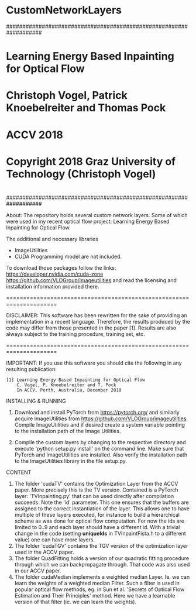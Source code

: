 # CustomNetworkLayers

###################################################################
#                                                                 #
#        Learning Energy Based Inpainting for Optical Flow        #
#      Christoph Vogel, Patrick Knoebelreiter and Thomas Pock     #
#                          ACCV 2018                              #
#                                                                 #
# Copyright 2018 Graz University of Technology (Christoph Vogel)  #
#                                                                 #
###################################################################

About:
The repository holds several custom network layers. 
Some of which were used in my recent optical flow project: 
Learning Energy Based Inpainting for Optical Flow.

The additional and necessary libraries
 - ImageUtilities
 - CUDA Programming model 
are not included.

To download those packages follow the links:
https://developer.nvidia.com/cuda-zone
https://github.com/VLOGroup/imageutilities
and read the licensing and installation information provided there.

=====================================================================

DISCLAIMER:
This software has been rewritten for the sake of providing an implementation 
in a recent language. Therefore, the results produced by the code may differ
from those presented in the paper [1]. 
Results are also always subject to the training procedure, training set, etc.

=====================================================================

IMPORTANT:
If you use this software you should cite the following in any resulting publication:

    [1] Learning Energy Based Inpainting for Optical Flow
        C. Vogel, P. Knoebelreiter and T. Pock
        In ACCV, Perth, Australia, December 2018


INSTALLING & RUNNING

1.	Download and install PyTorch from https://pytorch.org/
    and similarly acquire ImageUtilities from 
    https://github.com/VLOGroup/imageutilities. 
    Compile ImageUtilities and if desired create a system variable pointing 
    to the installation path 
    of the Image Utilities.

2.	Compile the custom layers by changing to the respective directory
    and execute 'python setup.py install' on the command line.
    Make sure that PyTorch and ImageUtilities are installed. 
    Also verify the installation path to the ImageUtilities library 
    in the file setup.py.
    
CONTENT

1. The folder 'cudaTV' contains the Optimization Layer from the ACCV paper. 
   More precisely this is the TV version. Contained is a PyTorch layer:
   'TVInpainting.py' that can be used directly after compilation succeeds. 
   Note the 'id' parameter. This one ensures that the buffers are assigned to 
   the correct instantiation of the layer. This allows one to have multiple of 
   these layers executed, for instance to build a hierarchical scheme as was 
   done for optical flow computation. For now the ids are limited to 0..9 and 
   each layer should have a different id. With a trivial change in the code (setting
   __uniqueIds__ in TVInpaintFista.h to a different value) one can have more layers.
2. The folder 'cudaTGV' contains the TGV version of the optimization layer 
   used in the ACCV paper.
3. The folder QuadFitting holds a version of our quadratic fitting procedure through 
   which we can backpropagate through. That code was also used in our ACCV paper.
4. The folder cudaMedian implements a weighted median Layer. Ie. we can learn the 
   weights of a weighted median Filter. Such a filter is used in popular optical flow
   methods, eg. in Sun et al. 'Secrets of Optical Flow Estimation and Their Principles'
   method. Here we have a learnable version of that filter (ie. we can learn the weights).
   
